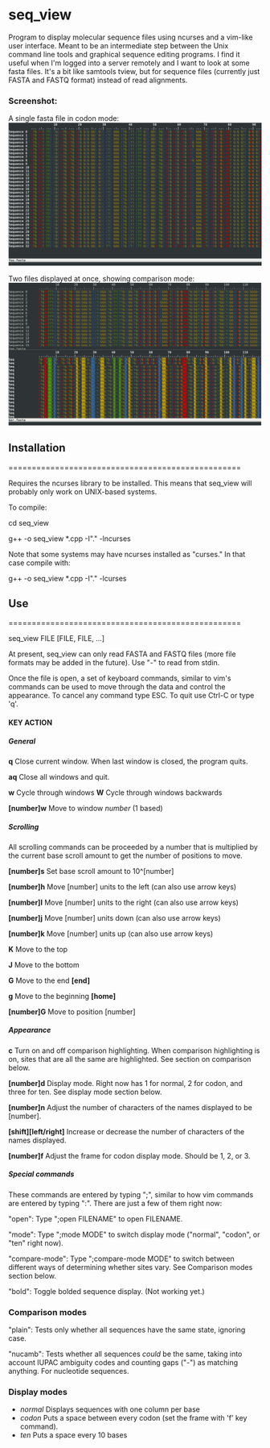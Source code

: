 # seq_view

Program to display molecular sequence files using ncurses and a vim-like
user interface. Meant to be an intermediate step between the Unix
command line tools and graphical sequence editing programs. I find it
useful when I'm logged into a server remotely and I want to look at some
fasta files. It's a bit like samtools tview, but for sequence files
(currently just FASTA and FASTQ format) instead of read alignments.

### Screenshot:
A single fasta file in codon mode:
![](screenshot.png)

Two files displayed at once, showing comparison mode:
![](two-files.png)

## Installation

==================================================

Requires the ncurses library to be installed. This means that seq_view
will probably only work on UNIX-based systems.

To compile:

cd seq_view

g++ -o seq_view *.cpp -I"." -lncurses

Note that some systems may have ncurses installed as "curses." In that
case compile with:

g++ -o seq_view *.cpp -I"." -lcurses


## Use

==================================================

seq_view FILE [FILE, FILE, ...]

At present, seq_view can only read FASTA and FASTQ files (more file
formats may be added in the future). Use "-" to read from stdin.

Once the file is open, a set of keyboard commands, similar to vim's
commands can be used to move through the data and control the
appearance. To cancel any command type ESC. To quit use Ctrl-C or type
'q'.

#### KEY                 ACTION

##### General

**q**                   Close current window. When last window is closed,
                        the program quits.

**aq**                  Close all windows and quit.

**w**                   Cycle through windows
**W**                   Cycle through windows backwards

**[number]w**           Move to window *number* (1 based)


##### Scrolling

All scrolling commands can be proceeded by a number that is multiplied
by the current base scroll amount to get the number of positions to
move.

**[number]s**           Set base scroll amount to 10^[number]

**[number]h**           Move [number] units to the left (can also use arrow keys)

**[number]l**           Move [number] units to the right (can also use arrow keys)

**[number]j**           Move [number] units down (can also use arrow keys)

**[number]k**           Move [number] units up (can also use arrow keys)

**K**                   Move to the top

**J**                   Move to the bottom

**G**                   Move to the end
**[end]**               

**g**                   Move to the beginning
**[home]**

**[number]G**           Move to position [number]


##### Appearance

**c**                   Turn on and off comparison highlighting. When
                        comparison highlighting is on, sites that are all
                        the same are highlighted. See section on comparison
                        below.

**[number]d**           Display mode. Right now has 1 for normal, 2 for
                        codon, and three for ten. See display mode section
                        below.

**[number]n**           Adjust the number of characters of the names
                        displayed to be [number].

**[shift][left/right]** Increase or decrease the number of characters of
                        the names displayed. 

**[number]f**           Adjust the frame for codon display mode. Should be
                        1, 2, or 3.


##### Special commands

These commands are entered by typing ";", similar to how vim commands
are entered by typing ":". There are just a few of them right now:

"open":             Type ";open FILENAME" to open FILENAME.

"mode":             Type ";mode MODE" to switch display mode
                    ("normal", "codon", or "ten" right now).

"compare-mode":     Type ";compare-mode MODE" to switch between
                    different ways of determining whether sites vary.
                    See Comparison modes section below.

"bold":             Toggle bolded sequence display. (Not working yet.)


### Comparison modes

"plain":            Tests only whether all sequences have the same state,
                    ignoring case.

"nucamb":           Tests whether all sequences *could* be the same,
                    taking into account IUPAC ambiguity codes and
                    counting gaps ("-") as matching anything. For
                    nucleotide sequences.


### Display modes

* *normal*    Displays sequences with one column per base
* *codon*     Puts a space between every codon (set the frame
              with 'f' key command).
* *ten*       Puts a space every 10 bases

